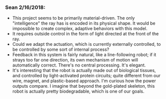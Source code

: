 ### Sean 2/16/2018:

- This project seems to be primarily material-driven. The only "intelligence" the ray has is encoded in its physical shape. It would be impossible to create complex, adaptive behaviors with this model.
- It requires outside control in the form of light directed at the front of the ray.
- Could we adapt the actuation, which is currently externally controlled, to be controlled by some sort of internal process?
- Feedback in this system is fairly natural, like a line-following robot; if it strays too far one direction, its own mechanism of motion will automatically correct. There's no central processing. It's elegant.
-  It's interesting that the robot is actually made out of biological tissues, and controlled by light-activated protein circuits; quite different from our wire, magnet, and plastic-based approach. I'm curious how the power outputs compare. I imagine that beyond the gold-plated skeleton, this robot is actually pretty biodegradable, which is one of our goals.